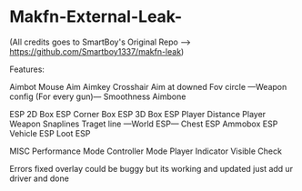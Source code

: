 # Makfn-External-Leak-


(All credits goes to SmartBoy's Original Repo --> https://github.com/Smartboy1337/makfn-leak)

Features:

Aimbot Mouse Aim Aimkey Crosshair Aim at downed Fov circle —Weapon config (For every gun)— Smoothness Aimbone

ESP 2D Box ESP Corner Box ESP 3D Box ESP Player Distance Player Weapon Snaplines Traget line —World ESP— Chest ESP Ammobox ESP Vehicle ESP Loot ESP

MISC Performance Mode Controller Mode Player Indicator Visible Check

Errors fixed overlay could be buggy but its working and updated just add ur driver and done
